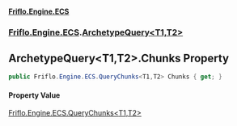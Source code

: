 #### [Friflo.Engine.ECS](index.md 'index')
### [Friflo.Engine.ECS](Friflo.Engine.ECS.md 'Friflo.Engine.ECS').[ArchetypeQuery&lt;T1,T2&gt;](ArchetypeQuery_T1,T2_.md 'Friflo.Engine.ECS.ArchetypeQuery<T1,T2>')

## ArchetypeQuery<T1,T2>.Chunks Property

```csharp
public Friflo.Engine.ECS.QueryChunks<T1,T2> Chunks { get; }
```

#### Property Value
[Friflo.Engine.ECS.QueryChunks&lt;](QueryChunks_T1,T2_.md 'Friflo.Engine.ECS.QueryChunks<T1,T2>')[T1](ArchetypeQuery_T1,T2_.md#Friflo.Engine.ECS.ArchetypeQuery_T1,T2_.T1 'Friflo.Engine.ECS.ArchetypeQuery<T1,T2>.T1')[,](QueryChunks_T1,T2_.md 'Friflo.Engine.ECS.QueryChunks<T1,T2>')[T2](ArchetypeQuery_T1,T2_.md#Friflo.Engine.ECS.ArchetypeQuery_T1,T2_.T2 'Friflo.Engine.ECS.ArchetypeQuery<T1,T2>.T2')[&gt;](QueryChunks_T1,T2_.md 'Friflo.Engine.ECS.QueryChunks<T1,T2>')